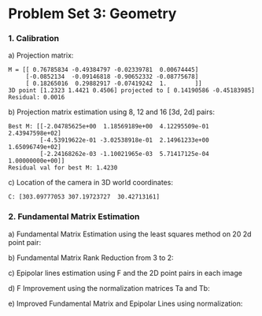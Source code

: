 # Problem Set 3: Geometry

### 1. Calibration
a) Projection matrix:  
```
M = [[ 0.76785834 -0.49384797 -0.02339781  0.00674445]
     [-0.0852134  -0.09146818 -0.90652332 -0.08775678]
     [ 0.18265016  0.29882917 -0.07419242  1.        ]]
3D point [1.2323 1.4421 0.4506] projected to [ 0.14190586 -0.45183985]
Residual: 0.0016
```  

b) Projection matrix estimation using 8, 12 and 16 [3d, 2d] pairs:  
```
Best M: [[-2.04785625e+00  1.18569189e+00  4.12295509e-01  2.43947598e+02]
         [-4.53919622e-01 -3.02538918e-01  2.14961233e+00  1.65096749e+02]
         [-2.24168262e-03 -1.10021965e-03  5.71417125e-04  1.00000000e+00]]
Residual val for best M: 1.4230
```
 
c) Location of the camera in 3D world coordinates:  
```
C: [303.09777053 307.19723727  30.42713161]
```


### 2. Fundamental Matrix Estimation
a) Fundamental Matrix Estimation using the least squares method on 20 2d point pair:  

b) Fundamental Matrix Rank Reduction from 3 to 2:  

c) Epipolar lines estimation using F and the 2D point pairs in each image  

d) F Improvement using the normalization matrices Ta and Tb:  

e) Improved Fundamental Matrix and Epipolar Lines using normalization:  
